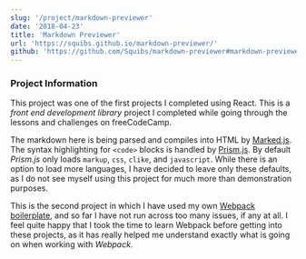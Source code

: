 ```yaml
---
slug: '/project/markdown-previewer'
date: '2018-04-23'
title: 'Markdown Previewer'
url: 'https://squibs.github.io/markdown-previewer/'
github: 'https://github.com/Squibs/markdown-previewer#markdown-previewer'
---
```


### Project Information

This project was one of the first projects I completed using React. This is a _front end development library_ project I completed while going through the lessons and challenges on freeCodeCamp.

The markdown here is being parsed and compiles into HTML by [Marked.js](https://github.com/markedjs/marked#marked). The syntax highlighting for `<code>` blocks is handled by [Prism.js](https://github.com/PrismJS/prism#prism). By default _Prism.js_ only loads `markup`, `css`, `clike`, and `javascript`. While there is an option to load more languages, I have decided to leave only these defaults, as I do not see myself using this project for much more than demonstration purposes.

This is the second project in which I have used my own [Webpack boilerplate](/project/react-redux-boilerplate), and so far I have not run across too many issues, if any at all. I feel quite happy that I took the time to learn Webpack before getting into these projects, as it has really helped me understand exactly what is going on when working with _Webpack_.
